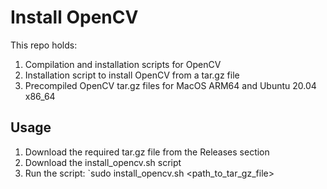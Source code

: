 # Install OpenCV
This repo holds:
1. Compilation and installation scripts for OpenCV
2. Installation script to install OpenCV from a tar.gz file
3. Precompiled OpenCV tar.gz files for MacOS ARM64 and Ubuntu 20.04 x86_64

## Usage
1. Download the required tar.gz file from the Releases section
2. Download the install_opencv.sh script
3. Run the script: `sudo install_opencv.sh <path_to_tar_gz_file>  
